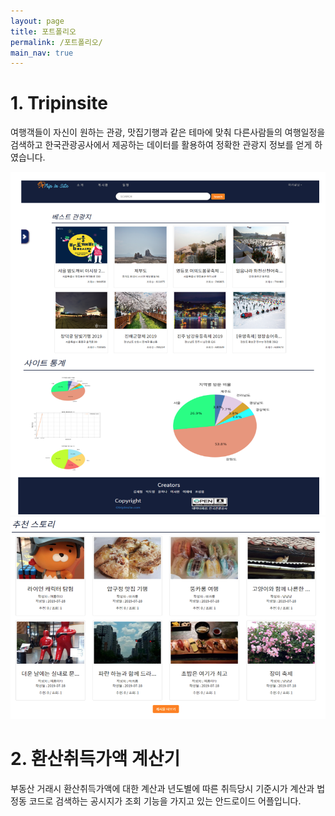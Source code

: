 ```yaml
---
layout: page
title: 포트폴리오
permalink: /포트폴리오/
main_nav: true
---
```


<h1>1. Tripinsite</h1>
<p>
여행객들이 자신이 원하는 관광, 맛집기행과 같은 테마에 맞춰 다른사람들의 여행일정을 검색하고 한국관광공사에서 제공하는 데이터를 활용하여 정확한 관광지 정보를 얻게 하였습니다.</p>
<img src="/assets/portfolio_img2.jpg" />
<img src="/assets/portfolio_img1.jpg" />
<h1>2. 환산취득가액 계산기</h1>

<p>부동산 거래시 환산취득가액에 대한 계산과 년도별에 따른 취득당시 기준시가 계산과 법정동 코드로 검색하는 공시지가 조회 기능을 가지고 있는 안드로이드 어플입니다. </p>

